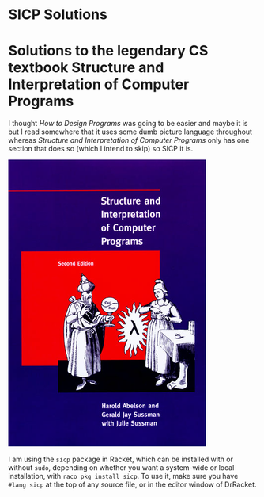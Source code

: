# SICP Solutions
# Solutions to the legendary CS textbook Structure and Interpretation of Computer Programs

I thought *How to Design Programs* was going to be easier and maybe it is but
I read somewhere that it uses some dumb picture language throughout whereas
*Structure and Interpretation of Computer Programs* only has one section that
does so (which I intend to skip) so SICP it is.

![Structure and Interpretation of Computer Programs, 2nd Edition](sicp-cover.png)

I am using the `sicp` package in Racket, which can be installed with or
without `sudo`, depending on whether you want a system-wide or local
installation, with `raco pkg install sicp`. To use it, make sure you have
`#lang sicp` at the top of any source file, or in the editor window of
DrRacket.
